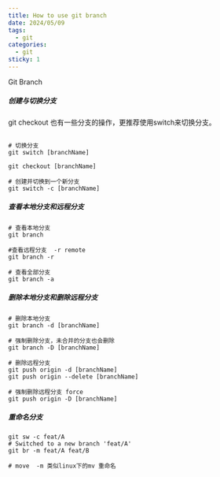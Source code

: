```yaml
---
title: How to use git branch
date: 2024/05/09
tags:
  - git
categories:
  - git
sticky: 1
---
```

Git Branch 
##### 创建与切换分支
git checkout 也有一些分支的操作，更推荐使用switch来切换分支。

``` shell

# 切换分支
git switch [branchName]

git checkout [branchName]

# 创建并切换到一个新分支
git switch -c [branchName]
```

##### 查看本地分支和远程分支

```shell
# 查看本地分支
git branch

#查看远程分支  -r remote
git branch -r

# 查看全部分支
git branch -a

```

##### 删除本地分支和删除远程分支

```shell
# 删除本地分支
git branch -d [branchName]

# 强制删除分支，未合并的分支也会删除
git branch -D [branchName]

# 删除远程分支
git push origin -d [branchName]
git push origin --delete [branchName]

# 强制删除远程分支 force
git push origin -D [branchName]
```

##### 重命名分支

``` shell
git sw -c feat/A
# Switched to a new branch 'feat/A'
git br -m feat/A feat/B

# move  -m 类似linux下的mv 重命名
```